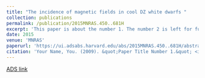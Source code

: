 ```yaml
---
title: "The incidence of magnetic fields in cool DZ white dwarfs "
collection: publications
permalink: /publication/2015MNRAS.450..681H
excerpt: 'This paper is about the number 1. The number 2 is left for future work.'
date: 2015
venue: 'MNRAS'
paperurl: 'https://ui.adsabs.harvard.edu/abs/2015MNRAS.450..681H/abstract'
citation: 'Your Name, You. (2009). &quot;Paper Title Number 1.&quot; <i>Journal 1</i>. 1(1).'
---
```

[ADS link](https://ui.adsabs.harvard.edu/abs/2015MNRAS.450..681H/abstract)
